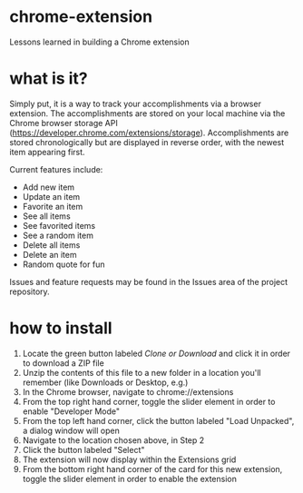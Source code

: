 # chrome-extension
Lessons learned in building a Chrome extension

# what is it?
Simply put, it is a way to track your accomplishments via a browser extension. The accomplishments are stored on your local machine via the Chrome browser storage API (https://developer.chrome.com/extensions/storage). Accomplishments are stored chronologically but are displayed in reverse order, with the newest item appearing first.

Current features include:
* Add new item
* Update an item
* Favorite an item
* See all items
* See favorited items
* See a random item
* Delete all items
* Delete an item
* Random quote for fun

Issues and feature requests may be found in the Issues area of the project repository. 

# how to install

1. Locate the green button labeled *Clone or Download* and click it in order to download a ZIP file
2. Unzip the contents of this file to a new folder in a location you'll remember (like Downloads or Desktop, e.g.)
3. In the Chrome browser, navigate to chrome://extensions
4. From the top right hand corner, toggle the slider element in order to enable "Developer Mode"
5. From the top left hand corner, click the button labeled "Load Unpacked", a dialog window will open
6. Navigate to the location chosen above, in Step 2
7. Click the button labeled "Select"
8. The extension will now display within the Extensions grid
9. From the bottom right hand corner of the card for this new extension, toggle the slider element in order to enable the extension
